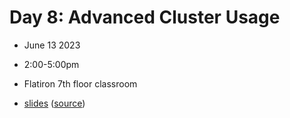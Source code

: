 # Day 8: Advanced Cluster Usage
- June 13 2023
- 2:00-5:00pm
- Flatiron 7th floor classroom

- [slides](https://lamsoa729.github.io/BPMSummerSchool/Day8-AdvancedClusterUsage/slides.html) ([source](main.md))
